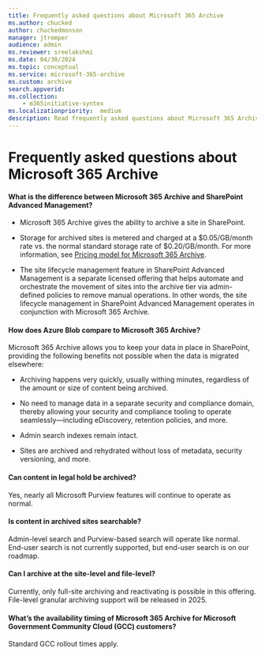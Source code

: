```yaml
---
title: Frequently asked questions about Microsoft 365 Archive
ms.author: chucked
author: chuckedmonson
manager: jtremper
audience: admin
ms.reviewer: sreelakshmi
ms.date: 04/30/2024
ms.topic: conceptual
ms.service: microsoft-365-archive
ms.custom: archive
search.appverid:
ms.collection:
    - m365initiative-syntex
ms.localizationpriority:  medium
description: Read frequently asked questions about Microsoft 365 Archive.
---
```


# Frequently asked questions about Microsoft 365 Archive

#### What is the difference between Microsoft 365 Archive and SharePoint Advanced Management?

- Microsoft 365 Archive gives the ability to archive a site in SharePoint.

- Storage for archived sites is metered and charged at a $0.05/GB/month rate vs. the normal standard storage rate of $0.20/GB/month. For more information, see [Pricing model for Microsoft 365 Archive](archive-pricing.md).

- The site lifecycle management feature in SharePoint Advanced Management is a separate licensed offering that helps automate and orchestrate the movement of sites into the archive tier via admin-defined policies to remove manual operations. In other words, the site lifecycle management in SharePoint Advanced Management operates in conjunction with Microsoft 365 Archive.

#### How does Azure Blob compare to Microsoft 365 Archive?

Microsoft 365 Archive allows you to keep your data in place in SharePoint, providing the following benefits not possible when the data is migrated elsewhere:

- Archiving happens very quickly, usually withing minutes, regardless of the amount or size of content being archived.

- No need to manage data in a separate security and compliance domain, thereby allowing your security and compliance tooling to operate seamlessly—including eDiscovery, retention policies, and more.

- Admin search indexes remain intact.

- Sites are archived and rehydrated without loss of metadata, security versioning, and more.

#### Can content in legal hold be archived?

Yes, nearly all Microsoft Purview features will continue to operate as normal.

#### Is content in archived sites searchable?

Admin-level search and Purview-based search will operate like normal. End-user search is not currently supported, but end-user search is on our roadmap.

#### Can I archive at the site-level and file-level?

Currently, only full-site archiving and reactivating is possible in this offering. File-level granular archiving support will be released in 2025.

#### What’s the availability timing of Microsoft 365 Archive for Microsoft Government Community Cloud (GCC) customers?

Standard GCC rollout times apply.
